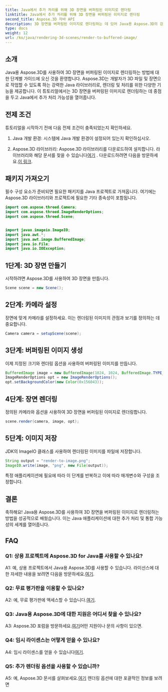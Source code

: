 ```yaml
---
title: Java에서 추가 처리를 위해 3D 장면을 버퍼링된 이미지로 렌더링
linktitle: Java에서 추가 처리를 위해 3D 장면을 버퍼링된 이미지로 렌더링
second_title: Aspose.3D 자바 API
description: 3D 장면을 버퍼링된 이미지로 렌더링하는 데 있어 Java용 Aspose.3D의 강력한 기능을 살펴보세요. 필수 구성 요소, 가져오기 패키지 및 FAQ가 포함된 단계별 가이드입니다.
type: docs
weight: 12
url: /ko/java/rendering-3d-scenes/render-to-buffered-image/
---
```

## 소개

Java용 Aspose.3D를 사용하여 3D 장면을 버퍼링된 이미지로 렌더링하는 방법에 대한 단계별 가이드에 오신 것을 환영합니다. Aspose.3D는 개발자가 3D 파일 및 장면으로 작업할 수 있도록 하는 강력한 Java 라이브러리로, 렌더링 및 처리를 위한 다양한 기능을 제공합니다. 이 튜토리얼에서는 3D 장면을 버퍼링된 이미지로 렌더링하는 데 중점을 두고 Java에서 추가 처리 가능성을 열어줍니다.

## 전제 조건

튜토리얼을 시작하기 전에 다음 전제 조건이 충족되었는지 확인하세요.

1. Java 개발 환경: 시스템에 Java 개발 환경이 설정되어 있는지 확인하십시오.

2.  Aspose.3D 라이브러리: Aspose.3D 라이브러리를 다운로드하여 설치합니다. 라이브러리와 해당 문서를 찾을 수 있습니다[여기](https://reference.aspose.com/3d/java/) . 다운로드하려면 다음을 방문하세요.[이 링크](https://releases.aspose.com/3d/java/).

## 패키지 가져오기

필수 구성 요소가 준비되면 필요한 패키지를 Java 프로젝트로 가져옵니다. 여기에는 Aspose.3D 라이브러리와 프로젝트에 필요한 기타 종속성이 포함됩니다.

```java
import com.aspose.threed.Camera;
import com.aspose.threed.ImageRenderOptions;
import com.aspose.threed.Scene;


import javax.imageio.ImageIO;
import java.awt.*;
import java.awt.image.BufferedImage;
import java.io.File;
import java.io.IOException;
```

## 1단계: 3D 장면 만들기

시작하려면 Aspose.3D를 사용하여 3D 장면을 만듭니다.

```java
Scene scene = new Scene();
```

## 2단계: 카메라 설정

장면에 맞게 카메라를 설정하세요. 이는 렌더링된 이미지의 관점과 보기를 정의하는 데 중요합니다.

```java
Camera camera = setupScene(scene);
```

## 3단계: 버퍼링된 이미지 생성

이제 지정된 크기와 렌더링 옵션을 사용하여 버퍼링된 이미지를 만듭니다.

```java
BufferedImage image = new BufferedImage(1024, 1024, BufferedImage.TYPE_3BYTE_BGR);
ImageRenderOptions opt = new ImageRenderOptions();
opt.setBackgroundColor(new Color(0x156043));
```

## 4단계: 장면 렌더링

정의된 카메라와 옵션을 사용하여 3D 장면을 버퍼링된 이미지로 렌더링합니다.

```java
scene.render(camera, image, opt);
```

## 5단계: 이미지 저장

JDK의 ImageIO 클래스를 사용하여 렌더링된 이미지를 파일에 저장합니다.

```java
String output = "render-to-image.png";
ImageIO.write(image, "png", new File(output));
```

특정 애플리케이션에 필요에 따라 이 단계를 반복하고 이에 따라 매개변수와 구성을 조정합니다.

## 결론

축하해요! Java용 Aspose.3D를 사용하여 3D 장면을 버퍼링된 이미지로 렌더링하는 방법을 성공적으로 배웠습니다. 이는 Java 애플리케이션에 대한 추가 처리 및 통합 가능성의 세계를 열어줍니다.

## FAQ

### Q1: 상용 프로젝트에 Aspose.3D for Java를 사용할 수 있나요?

 A1: 예, 상용 프로젝트에서 Java용 Aspose.3D를 사용할 수 있습니다. 라이선스에 대한 자세한 내용을 보려면 다음을 방문하세요.[여기](https://purchase.aspose.com/buy).

### Q2: 무료 평가판을 이용할 수 있나요?

 A2: 예, 무료 평가판에 액세스할 수 있습니다.[여기](https://releases.aspose.com/).

### Q3: Java용 Aspose.3D에 대한 지원은 어디서 찾을 수 있나요?

 A3: Aspose.3D 포럼을 방문하세요.[여기](https://forum.aspose.com/c/3d/18)어떤 지원이나 문의 사항이 있으면.

### Q4: 임시 라이센스는 어떻게 얻을 수 있나요?

 A4: 임시 라이센스를 얻을 수 있습니다[여기](https://purchase.aspose.com/temporary-license/).

### Q5: 추가 렌더링 옵션을 사용할 수 있습니까?

 A5: 예, Aspose.3D 문서를 살펴보세요.[여기](https://reference.aspose.com/3d/java/) 렌더링 옵션에 대한 포괄적인 정보를 보려면
